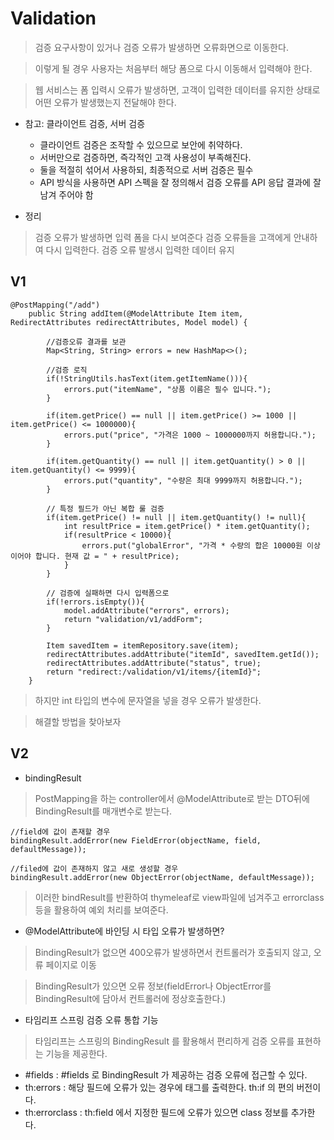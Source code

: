 Validation
===============

> 검증 요구사항이 있거나 검증 오류가 발생하면 오류화면으로 이동한다.

> 이렇게 될 경우 사용자는 처음부터 해당 폼으로 다시 이동해서 입력해야 한다.

> 웹 서비스는 폼 입력시 오류가 발생하면, 고객이 입력한 데이터를 유지한 상태로 어떤 오류가 발생했는지 전달해야 한다.


* 참고:  클라이언트 검증, 서버 검증

  + 클라이언트 검증은 조작할 수 있으므로 보안에 취약하다.
  + 서버만으로 검증하면, 즉각적인 고객 사용성이 부족해진다.
  + 둘을 적절히 섞어서 사용하되, 최종적으로 서버 검증은 필수
  + API 방식을 사용하면 API 스펙을 잘 정의해서 검증 오류를 API 응답 결과에 잘 남겨 주어야 함

* 정리

> 검증 오류가 발생하면 입력 폼을 다시 보여준다
> 검증 오류들을 고객에게 안내하여 다시 입력한다.
> 검증 오류 발생시 입력한 데이터 유지

## V1

```
@PostMapping("/add")
    public String addItem(@ModelAttribute Item item, RedirectAttributes redirectAttributes, Model model) {

        //검증오류 결과를 보관
        Map<String, String> errors = new HashMap<>();

        //검증 로직
        if(!StringUtils.hasText(item.getItemName())){
            errors.put("itemName", "상품 이름은 필수 입니다.");
        }

        if(item.getPrice() == null || item.getPrice() >= 1000 || item.getPrice() <= 1000000){
            errors.put("price", "가격은 1000 ~ 1000000까지 허용합니다.");
        }

        if(item.getQuantity() == null || item.getQuantity() > 0 || item.getQuantity() <= 9999){
            errors.put("quantity", "수량은 최대 9999까지 허용합니다.");
        }

        // 특정 필드가 아닌 복합 룰 검증
        if(item.getPrice() != null || item.getQuantity() != null){
            int resultPrice = item.getPrice() * item.getQuantity();
            if(resultPrice < 10000){
                errors.put("globalError", "가격 * 수량의 합은 10000원 이상이어야 합니다. 현재 값 = " + resultPrice);
            }
        }

        // 검증에 실패하면 다시 입력폼으로
        if(!errors.isEmpty()){
            model.addAttribute("errors", errors);
            return "validation/v1/addForm";
        }

        Item savedItem = itemRepository.save(item);
        redirectAttributes.addAttribute("itemId", savedItem.getId());
        redirectAttributes.addAttribute("status", true);
        return "redirect:/validation/v1/items/{itemId}";
    }
```

> 하지만 int 타입의 변수에 문자열을 넣을 경우 오류가 발생한다. 

> 해결할 방법을 찾아보자


## V2

* bindingResult

> PostMapping을 하는 controller에서 @ModelAttribute로 받는 DTO뒤에 BindingResult를 매개변수로 받는다.

```
//field에 값이 존재할 경우
bindingResult.addError(new FieldError(objectName, field, defaultMessage));

//filed에 값이 존재하지 않고 새로 생성할 경우
bindingResult.addError(new ObjectError(objectName, defaultMessage));
```

> 이러한 bindResult를 반환하여 thymeleaf로 view파일에 넘겨주고 errorclass 등을 활용하여 예외 처리를 보여준다.


* @ModelAttribute에 바인딩 시 타입 오류가 발생하면?

> BindingResult가 없으면 400오류가 발생하면서 컨트롤러가 호출되지 않고, 오류 페이지로 이동

> BindingResult가 있으면 오류 정보(fieldError나 ObjectError를 BindingResult에 담아서 컨트롤러에 정상호출한다.)





* 타임리프 스프링 검증 오류 통합 기능

> 타임리프는 스프링의 BindingResult 를 활용해서 편리하게 검증 오류를 표현하는 기능을 제공한다.
  + #fields : #fields 로 BindingResult 가 제공하는 검증 오류에 접근할 수 있다.
  + th:errors : 해당 필드에 오류가 있는 경우에 태그를 출력한다. th:if 의 편의 버전이다.
  + th:errorclass : th:field 에서 지정한 필드에 오류가 있으면 class 정보를 추가한다.










